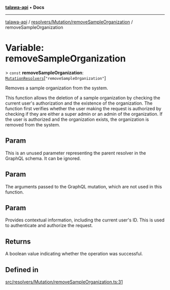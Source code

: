 [**talawa-api**](../../../../README.md) • **Docs**

***

[talawa-api](../../../../modules.md) / [resolvers/Mutation/removeSampleOrganization](../README.md) / removeSampleOrganization

# Variable: removeSampleOrganization

\> `const` **removeSampleOrganization**: [`MutationResolvers`](../../../../types/generatedGraphQLTypes/type-aliases/MutationResolvers.md)\[`"removeSampleOrganization"`\]

Removes a sample organization from the system.

This function allows the deletion of a sample organization by checking the current user's authorization and the existence of the organization.
The function first verifies whether the user making the request is authorized by checking if they are either a super admin or an admin of the organization.
If the user is authorized and the organization exists, the organization is removed from the system.

## Param

This is an unused parameter representing the parent resolver in the GraphQL schema. It can be ignored.

## Param

The arguments passed to the GraphQL mutation, which are not used in this function.

## Param

Provides contextual information, including the current user's ID. This is used to authenticate and authorize the request.

## Returns

A boolean value indicating whether the operation was successful.

## Defined in

[src/resolvers/Mutation/removeSampleOrganization.ts:31](https://github.com/PalisadoesFoundation/talawa-api/blob/a6e7ac91b581c9109559657faf0f934f3eb41fe7/src/resolvers/Mutation/removeSampleOrganization.ts#L31)
